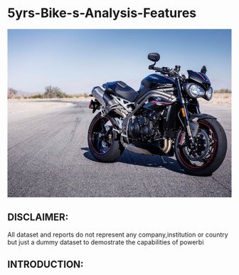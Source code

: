 # 5yrs-Bike-s-Analysis-Features


![](m.c3.jpg)

## DISCLAIMER:
All dataset and reports do not represent any company,institution or country but just a dummy dataset to demostrate the capabilities of powerbi

## INTRODUCTION:
